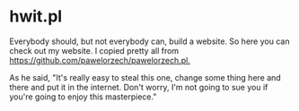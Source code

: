 # hwit.pl

Everybody should, but not everybody can, build a website. So here you can check out my website. I copied pretty all from <https://github.com/pawelorzech/pawelorzech.pl.>

As he said, "It's really easy to steal this one, change some thing here and there and put it in the internet. Don't worry, I'm not going to sue you if you're going to enjoy this masterpiece."